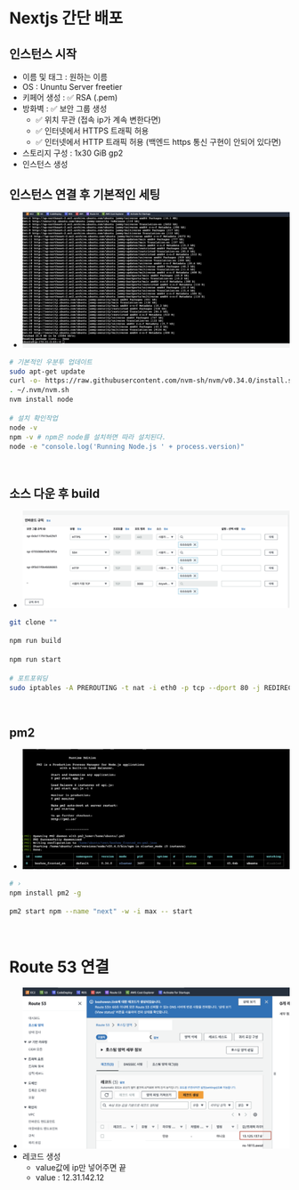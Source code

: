 # Nextjs 간단 배포

## 인스턴스 시작

- 이름 및 태그 : 원하는 이름
- OS : Ununtu Server freetier
- 키페어 생성 : ✅ RSA (.pem)
- 방화벽 : ✅ 보안 그룹 생성
  - ✅ 위치 무관 (접속 ip가 계속 변한다면)
  - ✅ 인터넷에서 HTTPS 트래픽 허용
  - ✅ 인터넷에서 HTTP 트래픽 허용
    (백엔드 https 통신 구현이 안되어 있다면)
- 스토리지 구성 : 1x30 GiB gp2
- 인스턴스 생성

## 인스턴스 연결 후 기본적인 세팅

- ![image](../../image/d63.png)

```bash
# 기본적인 우분투 업데이트
sudo apt-get update
curl -o- https://raw.githubusercontent.com/nvm-sh/nvm/v0.34.0/install.sh | bash
. ~/.nvm/nvm.sh
nvm install node

# 설치 확인작업
node -v
npm -v # npm은 node를 설치하면 따라 설치된다.
node -e "console.log('Running Node.js ' + process.version)"
```

<br />

## 소스 다운 후 build

- ![image](../../image/d64.png)

```bash
git clone ""

npm run build

npm run start

# 포트포워딩
sudo iptables -A PREROUTING -t nat -i eth0 -p tcp --dport 80 -j REDIRECT --to-port 3000
```

<br />

## pm2

- ![image](../../image/d65.png)

```bash
# ›
npm install pm2 -g

pm2 start npm --name "next" -w -i max -- start
```

<br />

# Route 53 연결

- ![image](../../image/d67.png)
- 레코드 생성
  - value값에 ip만 넣어주면 끝
  - value : 12.31.142.12
